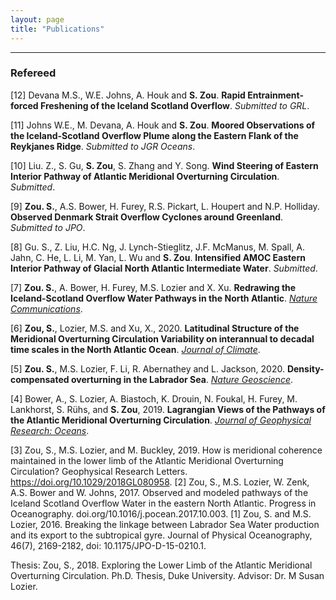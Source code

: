 ```yaml
---
layout: page
title: "Publications"
---
```


---

### Refereed

[12] Devana M.S., W.E. Johns, A. Houk and **S. Zou**. **Rapid Entrainment-forced Freshening of the Iceland Scotland Overflow**. *Submitted to GRL*.

[11] Johns W.E., M. Devana, A. Houk and **S. Zou**. **Moored Observations of the Iceland-Scotland Overflow Plume along the Eastern Flank of the Reykjanes Ridge**. *Submitted to JGR Oceans*.

[10] Liu. Z., S. Gu, **S. Zou**, S. Zhang and Y. Song. **Wind Steering of Eastern Interior Pathway of Atlantic Meridional Overturning Circulation**. *Submitted*.

[9] **Zou. S.**, A.S. Bower, H. Furey, R.S. Pickart, L. Houpert and N.P. Holliday. **Observed Denmark Strait Overflow Cyclones around Greenland**. *Submitted to JPO*.

[8] Gu. S., Z. Liu, H.C. Ng, J. Lynch-Stieglitz, J.F. McManus, M. Spall, A. Jahn, C. He, L. Li, M. Yan, L. Wu and **S. Zou**. **Intensified AMOC Eastern Interior Pathway of Glacial North Atlantic Intermediate Water**. *Submitted*.

[7] **Zou. S.**, A. Bower, H. Furey, M.S. Lozier and X. Xu. **Redrawing the Iceland-Scotland Overflow Water Pathways in the North Atlantic**. *[Nature Communications](http://doi.org/10.1038/s41467-020-15513-4)*.

[6] **Zou, S.**, Lozier, M.S. and Xu, X., 2020. **Latitudinal Structure of the Meridional Overturning Circulation Variability on interannual to decadal time scales in the North Atlantic Ocean**. *[Journal of Climate](https://doi.org/10.1175/JCLI-D-19-0215.1)*.

[5] **Zou. S.**, M.S. Lozier, F. Li, R. Abernathey and L. Jackson, 2020. **Density-compensated overturning in the Labrador Sea**. *[Nature Geoscience](http://doi.org/10.1038/s41561-019-0517-1)*.

[4] Bower, A., S. Lozier, A. Biastoch, K. Drouin, N. Foukal, H. Furey, M. Lankhorst, S. Rühs, and **S. Zou**, 2019. **Lagrangian Views of the Pathways of the Atlantic Meridional Overturning Circulation**. *[Journal of Geophysical Research: Oceans](http://doi.org/10.1029/2019JC015014)*.

[3] Zou, S., M.S. Lozier, and M. Buckley, 2019. How is meridional coherence maintained in the lower limb of the Atlantic Meridional Overturning Circulation? Geophysical Research Letters. https://doi.org/10.1029/2018GL080958.
[2] Zou, S., M.S. Lozier, W. Zenk, A.S. Bower and W. Johns, 2017. Observed and modeled pathways of the Iceland Scotland Overflow Water in the eastern North Atlantic. Progress in Oceanography. doi.org/10.1016/j.pocean.2017.10.003.
[1] Zou, S. and M.S. Lozier, 2016. Breaking the linkage between Labrador Sea Water production and its export to the subtropical gyre.  Journal of Physical Oceanography, 46(7), 2169-2182, doi: 10.1175/JPO-D-15-0210.1.

Thesis:
Zou, S., 2018. Exploring the Lower Limb of the Atlantic Meridional Overturning Circulation. Ph.D. Thesis, Duke University. Advisor: Dr. M Susan Lozier.
